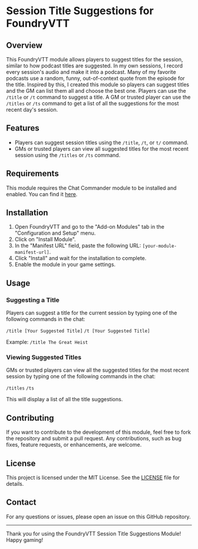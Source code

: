 # Session Title Suggestions for FoundryVTT

## Overview

This FoundryVTT module allows players to suggest titles for the session, similar to how podcast titles are suggested. In my own sessions, I record every session's audio and make it into a podcast. Many of my favorite podcasts use a random, funny, out-of-context quote from the episode for the title. Inspired by this, I created this module so players can suggest titles and the GM can list them all and choose the best one. Players can use the `/title` or `/t` command to suggest a title. A GM or trusted player can use the `/titles` or `/ts` command to get a list of all the suggestions for the most recent day's session.

## Features

- Players can suggest session titles using the `/title`, `/t`, or `t/` command.
- GMs or trusted players can view all suggested titles for the most recent session using the `/titles` or `/ts` command.

## Requirements

This module requires the Chat Commander module to be installed and enabled. You can find it [here](https://gitlab.com/woodentavern/foundryvtt-chat-command-lib).

## Installation

1. Open FoundryVTT and go to the "Add-on Modules" tab in the "Configuration and Setup" menu.
2. Click on "Install Module".
3. In the "Manifest URL" field, paste the following URL: `[your-module-manifest-url]`.
4. Click "Install" and wait for the installation to complete.
5. Enable the module in your game settings.

## Usage

### Suggesting a Title

Players can suggest a title for the current session by typing one of the following commands in the chat:

`/title [Your Suggested Title]`
`/t [Your Suggested Title]`

Example:
`/title The Great Heist`

### Viewing Suggested Titles

GMs or trusted players can view all the suggested titles for the most recent session by typing one of the following commands in the chat:

`/titles`
`/ts`

This will display a list of all the title suggestions.

## Contributing

If you want to contribute to the development of this module, feel free to fork the repository and submit a pull request. Any contributions, such as bug fixes, feature requests, or enhancements, are welcome.

## License

This project is licensed under the MIT License. See the [LICENSE](LICENSE.TXT) file for details.

## Contact

For any questions or issues, please open an issue on this GitHub repository.

---

Thank you for using the FoundryVTT Session Title Suggestions Module! Happy gaming!
